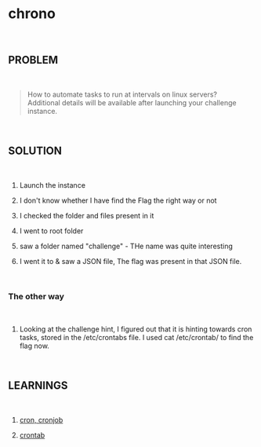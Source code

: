 

# chrono

<br>

## PROBLEM

<br>


> How to automate tasks to run at intervals on linux servers?   
    Additional details will be available after launching your challenge instance.


<br>



## SOLUTION

<br>

1. Launch the instance

2. I don't know whether I have find the Flag the right way or not

3. I checked the folder and files present in it

4. I went to root folder

5. saw a folder named "challenge" - THe name was quite interesting

6. I went it to & saw a JSON file, The flag was present in that JSON file.

<br>

### The other way

<br>

1. Looking at the challenge hint, I figured out that it is hinting towards cron tasks, stored in the /etc/crontabs file. I used cat /etc/crontab/ to find the flag now.

<br>


## LEARNINGS

<br>

1. [cron, cronjob](https://www.howtogeek.com/devops/what-is-a-cron-job-and-how-do-you-use-them/)

2. [crontab](https://www.geeksforgeeks.org/crontab-in-linux-with-examples/)